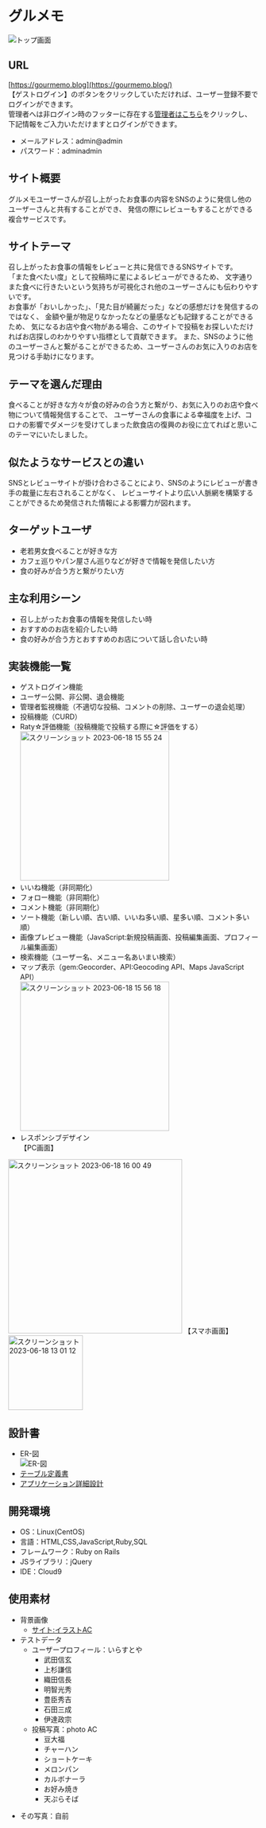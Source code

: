 # グルメモ
![トップ画面](https://github.com/purupuruputtyan/gourmemo/assets/125232334/e118b45e-6208-43cc-9d4f-536cc78de3d0)

## URL
[https://gourmemo.blog](https://gourmemo.blog/)</br>
【ゲストログイン】のボタンをクリックしていただければ、ユーザー登録不要でログインができます。</br>
管理者へは非ログイン時のフッターに存在する[管理者はこちら](https://gourmemo.blog/admin/sign_in)をクリックし、</br>
下記情報をご入力いただけますとログインができます。

* メールアドレス：admin@admin
* パスワード：adminadmin

## サイト概要
グルメモユーザーさんが召し上がったお食事の内容をSNSのように発信し他のユーザーさんと共有することができ、
発信の際にレビューもすることができる複合サービスです。

## サイトテーマ
召し上がったお食事の情報をレビューと共に発信できるSNSサイトです。</br>
「また食べたい度」として投稿時に星によるレビューができるため、
文字通りまた食べに行きたいという気持ちが可視化され他のユーザーさんにも伝わりやすいです。</br>
お食事が「おいしかった」、「見た目が綺麗だった」などの感想だけを発信するのではなく、
金額や量が物足りなかったなどの量感なども記録することができるため、
気になるお店や食べ物がある場合、このサイトで投稿をお探しいただければお店探しのわかりやすい指標として貢献できます。
また、SNSのように他のユーザーさんと繋がることができるため、ユーザーさんのお気に入りのお店を見つける手助けになります。

## テーマを選んだ理由
食べることが好きな方々が食の好みの合う方と繋がり、お気に入りのお店や食べ物について情報発信することで、
ユーザーさんの食事による幸福度を上げ、コロナの影響でダメージを受けてしまった飲食店の復興のお役に立てればと思いこのテーマにいたしました。

##  似たようなサービスとの違い
SNSとレビューサイトが掛け合わさることにより、SNSのようにレビューが書き手の裁量に左右されることがなく、
レビューサイトより広い人脈網を構築することができるため発信された情報による影響力が図れます。

## ターゲットユーザ
* 老若男女食べることが好きな方
* カフェ巡りやパン屋さん巡りなどが好きで情報を発信したい方
* 食の好みが合う方と繋がりたい方

## 主な利用シーン
* 召し上がったお食事の情報を発信したい時
* おすすめのお店を紹介したい時
* 食の好みが合う方とおすすめのお店について話し合いたい時

## 実装機能一覧
* ゲストログイン機能
* ユーザー公開、非公開、退会機能
* 管理者監視機能（不適切な投稿、コメントの削除、ユーザーの退会処理）
* 投稿機能（CURD）
* Raty☆評価機能（投稿機能で投稿する際に☆評価をする）</br>
 <img width="300" alt="スクリーンショット 2023-06-18 15 55 24" src="https://github.com/purupuruputtyan/gourmemo/assets/125232334/2924a245-fd60-4b0c-96d4-8c49e3aa486a"></br>
* いいね機能（非同期化）
* フォロー機能（非同期化）
* コメント機能（非同期化）
* ソート機能（新しい順、古い順、いいね多い順、星多い順、コメント多い順）
* 画像プレビュー機能（JavaScript:新規投稿画面、投稿編集画面、プロフィール編集画面）
* 検索機能（ユーザー名、メニュー名あいまい検索）
* マップ表示（gem:Geocorder、API:Geocoding API、Maps JavaScript API）</br>
 <img width="300" alt="スクリーンショット 2023-06-18 15 56 18" src="https://github.com/purupuruputtyan/gourmemo/assets/125232334/98183145-0734-4b27-ab77-c2dfe5c4c30a"></br>
* レスポンシブデザイン</br>
 【PC画面】
 <img width="350" alt="スクリーンショット 2023-06-18 16 00 49" src="https://github.com/purupuruputtyan/gourmemo/assets/125232334/e84f9779-0c52-404d-8d84-bdc6b7c40e58">
 【スマホ画面】
 <img width="150" alt="スクリーンショット 2023-06-18 13 01 12" src="https://github.com/purupuruputtyan/gourmemo/assets/125232334/01a176ce-3338-4fff-8f88-6cac9a3119db"></br>

## 設計書
* ER-図</br>
![ER-図](https://github.com/purupuruputtyan/gourmemo/assets/125232334/43b6eb7d-361a-44f2-9c02-0387a3fab762)
* [テーブル定義書](https://docs.google.com/spreadsheets/d/14xiu30fAtfGhKccVJcjfzS4OSJhOn4Bb7xRlfqMfLr0/edit#gid=1373217982)
* [アプリケーション詳細設計](https://docs.google.com/spreadsheets/d/1JDjvKIgUSdZqSr7BulIy5VqYVIshHa2IlF3i3uH2l5c/edit#gid=549108681)

## 開発環境
- OS：Linux(CentOS)
- 言語：HTML,CSS,JavaScript,Ruby,SQL
- フレームワーク：Ruby on Rails
- JSライブラリ：jQuery
- IDE：Cloud9

## 使用素材
* 背景画像
  - [サイト:イラストAC](https://www.ac-illust.com/main/detail.php?id=2616215&word=%E3%82%AB%E3%83%88%E3%83%A9%E3%83%AA%E3%83%BC%E3%83%95%E3%83%AC%E3%83%BC%E3%83%A0%E2%80%BBpng%E8%83%8C%E6%99%AF%E9%80%8F%E6%98%8E)
* テストデータ
  - ユーザープロフィール：いらすとや
    - 武田信玄
    - 上杉謙信
    - 織田信長
    - 明智光秀
    - 豊臣秀吉
    - 石田三成
    - 伊達政宗
  - 投稿写真：photo AC
    - 豆大福
    - チャーハン
    - ショートケーキ
    - メロンパン
    - カルボナーラ
    - お好み焼き
    - 天ぷらそば
 - その写真：自前